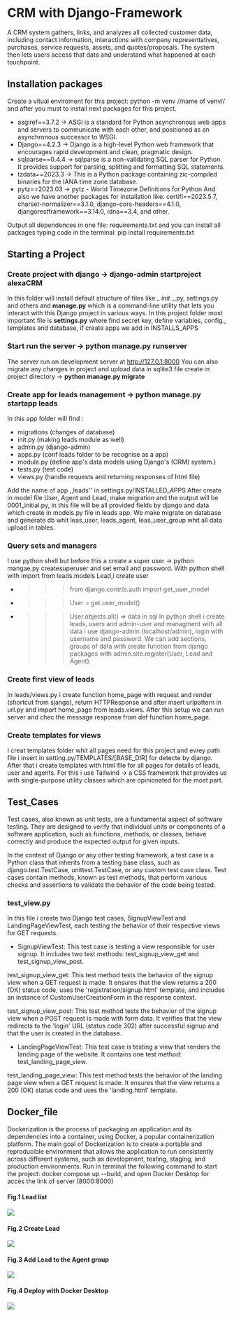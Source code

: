 
# CRM with Django-Framework

A CRM system gathers, links, and analyzes all collected customer data, including contact information, interactions with company representatives, purchases, service requests, assets, and quotes/proposals. The system then lets users access that data and understand what happened at each touchpoint.




## Installation packages

 Create a vitual enviroment for this project: python -m venv //name of venv// and after you must to install next packages for this project.

- asgiref==3.7.2 -> ASGI is a standard for Python asynchronous web apps and servers to communicate with each other, and positioned as an asynchronous successor to WSGI.
- Django==4.2.3 -> Django is a high-level Python web framework that encourages rapid development and clean, pragmatic design.
- sqlparse==0.4.4 -> sqlparse is a non-validating SQL parser for Python. It provides support for parsing, splitting and formatting SQL statements.
- tzdata==2023.3 -> This is a Python package containing zic-compiled binaries for the IANA time zone database.
- pytz==2023.03 -> pytz - World Timezone Definitions for Python
And also we have another packages for installation like: certifi==2023.5.7, charset-normalizer==3.1.0,  django-cors-headers==4.1.0, djangorestframework==3.14.0, idna==3.4, and other.

Output all dependences in one file: requirements.txt and you can install all packages typing code in the terminal: pip install requirements.txt


## Starting a Project
### Create project with django -> django-admin startproject alexaCRM
In this folder will install default structure of files like _ _init_ _.py, settings.py and others and __manage.py__ which is a command-line utility that lets you interact with this Django project in various ways. In this project folder most important file is __settings.py__ where find secret key, define variables, config., templates and database, if create apps we add in INSTALLS_APPS

### Start run the server -> python manage.py runserver
The server run on development server at http://127.0.1:8000
You can also migrate any changes in project and upload data in sqlite3 file create in project directory -> __python manage.py migrate__

### Create app for leads management -> python manage.py startapp leads
In this app folder will find :
- migrations (changes of database)
- init.py (making leads module as well)
- admin.py (django-admin)
- apps.py (conf leads folder to be recognise as a app)
- module.py (define app's data models using Django's (ORM) system.)
- tests.py (test code)
- views.py (handle requests and returning responses of html file)

Add the name of app ,,leads'' in settings.py/INSTALLED_APPS
After create in model file User, Agent and Lead, make migration and the output will be 0001_initial.py, in this file will be all provided fields by django and data which create in models.py file in leads app. We make migrate on database and generate db whit leas_user, leads_agent, leas_user_group whit all data upload in tables.

### Query sets and managers
I use python shell but before this a create a super user -> python mangae.py createsuperuser and set email and password. With python shell  with import from leads.models Lead,i create user 
- >>>from django.contrib.auth import get_user_model
- >>>User = get.user_model()
- >>>User.objects.all() => data in sql
In python shell i create leads, users and admin-user and managment with all data i use django-admin (localhost/admin), login with username and password. We can add sections, groups of data with create function from django packages with admin.site.register(User, Lead and Agent).

### Create first view of leads
In leads/views.py i create function home_page with request and render (shortcut from sjango), return HTTPResponse and after insert urlpattern in url.py and import home_page from leads.views. After this setup we can run server and chec the message response from def function home_page.

### Create templates for views
I creat templates folder whit all pages need for this project and evrey path file i insert in setting.py/TEMPLATES/[BASE_DIR] for detecte by django.
After that i create templates with html file for all pages for details of leads, user and agents. For this i use Tailwind -> a CSS framework that provides us with single-purpose utility classes which are opinionated for the most part.
## Test_Cases

Test cases, also known as unit tests, are a fundamental aspect of software testing. They are designed to verify that individual units or components of a software application, such as functions, methods, or classes, behave correctly and produce the expected output for given inputs.

In the context of Django or any other testing framework, a test case is a Python class that inherits from a testing base class, such as django.test.TestCase, unittest.TestCase, or any custom test case class. Test cases contain methods, known as test methods, that perform various checks and assertions to validate the behavior of the code being tested.

### test_view.py

In this file i create two Django test cases, SignupViewTest and LandingPageViewTest, each testing the behavior of their respective views for GET requests.

- SignupViewTest:
This test case is testing a view responsible for user signup. It includes two test methods: test_signup_view_get and test_signup_view_post.

test_signup_view_get:
This test method tests the behavior of the signup view when a GET request is made. It ensures that the view returns a 200 (OK) status code, uses the 'registration/signup.html' template, and includes an instance of CustomUserCreationForm in the response context.

test_signup_view_post:
This test method tests the behavior of the signup view when a POST request is made with form data. It verifies that the view redirects to the 'login' URL (status code 302) after successful signup and that the user is created in the database.

- LandingPageViewTest:
This test case is testing a view that renders the landing page of the website. It contains one test method: test_landing_page_view.

test_landing_page_view:
This test method tests the behavior of the landing page view when a GET request is made. It ensures that the view returns a 200 (OK) status code and uses the 'landing.html' template.



## Docker_file
Dockerization is the process of packaging an application and its dependencies into a container, using Docker, a popular containerization platform. The main goal of Dockerization is to create a portable and reproducible environment that allows the application to run consistently across different systems, such as development, testing, staging, and production environments.
Run in terminal the following command to start the project: docker compose up --build, and open Docker Desktop for acces the link of server (8000:8000)


#### Fig.1 Lead list
<img src="img/leads.JPG">

#### Fig.2 Create Lead
<img src="img/create lead.JPG">

#### Fig.3 Add Lead to the Agent group
<img src="img/admin_agents.JPG">

#### Fig.4 Deploy with Docker Desktop
<img src="img/12.JPG">